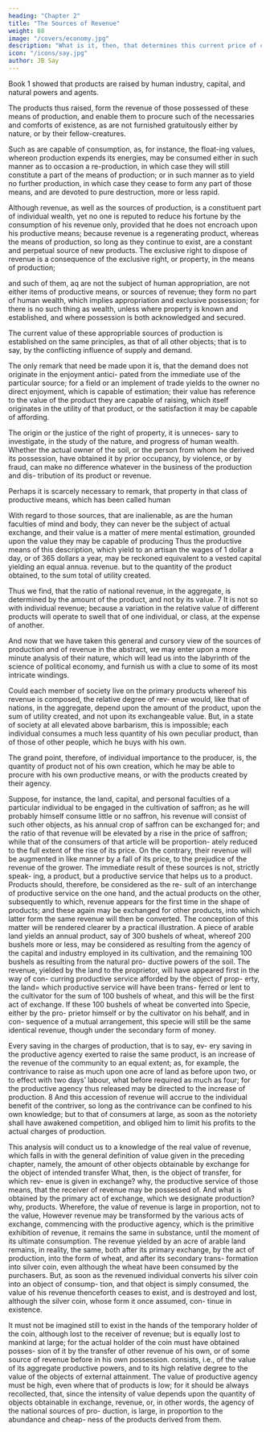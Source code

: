 ```yaml
---
heading: "Chapter 2"
title: "The Sources of Revenue"
weight: 88
image: "/covers/economy.jpg"
description: "What is it, then, that determines this current price of commodities?"
icon: "/icons/say.jpg"
author: JB Say
---
```



Book 1 showed that products are raised by human industry, capital, and natural powers and agents.

The products thus raised, form the revenue of those possessed of these means of production, and enable them to procure such of the necessaries and comforts of existence, as are not furnished gratuitously either by nature, or by their fellow-creatures.

Such as are capable of consumption, as, for instance, the float-ing values, whereon production expends its energies, may be consumed either in such manner as to occasion a re-production, in which case they will still constitute a part of the means of production; or in such manner as to yield no further production, in which case they cease to form any part of those means, and are devoted to pure destruction, more or less rapid.

Although revenue, as well as the sources of production, is a constituent part of individual wealth, yet no one is reputed to reduce his fortune by the consumption of his revenue only, provided that he does not encroach upon his productive means; because revenue is a regenerating product, whereas the means of production, so long as they continue to exist, are a constant and perpetual source of new products.
The exclusive right to dispose of revenue is a consequence of the exclusive right, or property, in the means of production;

and such of them, aq are not the subject of human appropriation, are not either items of productive means, or sources of
revenue; they form no part of human wealth, which implies appropriation and exclusive possession; for there is no such
thing as wealth, unless where property is known and established, and where possession is both acknowledged and secured.

The current value of these appropriable sources of production is established on the same principles, as that of all other
objects; that is to say, by the conflicting influence of supply
and demand. 

The only remark that need be made upon it is, that the demand does not originate in the enjoyment antici-
pated from the immediate use of the particular source; for a
field or an implement of trade yields to the owner no direct
enjoyment, which is capable of estimation; their value has reference to the value of the product they are capable of raising, which itself originates in the utility of that product, or the satisfaction it may be capable of affording.

The origin or the justice of the right of property, it is unneces-
sary to investigate, in the study of the nature, and progress of
human wealth. Whether the actual owner of the soil, or the
person from whom he derived its possession, have obtained
it by prior occupancy, by violence, or by fraud, can make no
difference whatever in the business of the production and dis-
tribution of its product or revenue.

Perhaps it is scarcely necessary to remark, that property in
that class of productive means, which has been called human


With regard to those sources, that are inalienable, as are the
human faculties of mind and body, they can never be the subject of actual exchange, and their value is a matter of mere
mental estimation, grounded upon the value they may be capable of producing Thus the productive means of this description, which yield to an artisan the wages of 1 dollar a day, or of 365 dollars a year, may be reckoned equivalent to a
vested capital yielding an equal annua. revenue.
but to the quantity of the product obtained, to the sum total of
utility created.

Thus we find, that the ratio of national revenue, in the aggregate, is determined by the amount of the product, and not by
its value. 7 It is not so with individual revenue; because a variation in the relative value of different products will operate to
swell that of one individual, or class, at the expense of another.

And now that we have taken this general and cursory view of the sources of production and of revenue in the abstract, we
may enter upon a more minute analysis of their nature, which will lead us into the labyrinth of the science of political
economy, and furnish us with a clue to some of its most intricate windings.

Could each member of society live on the primary products whereof his revenue is composed, the relative degree of rev-
enue would, like that of nations, in the aggregate, depend
upon the amount of the product, upon the sum of utility created, and not upon its exchangeable value. But, in a state of
society at all elevated above barbarism, this is impossible;
each individual consumes a much less quantity of his own peculiar product, than of those of other people, which he buys with his own. 

The grand point, therefore, of individual importance to the producer, is, the quantity of product not of his
own creation, which he may be able to procure with his own
productive means, or with the products created by their agency.

Suppose, for instance, the land, capital, and personal faculties of a particular individual to be engaged in the cultivation
of saffron; as he will probably himself consume little or no
saffron, his revenue will consist of such other objects, as his
annual crop of saffron can be exchanged for; and the ratio of
that revenue will be elevated by a rise in the price of saffron;
while that of the consumers of that article will be proportion-
ately reduced to the full extent of the rise of its price. On the
contrary, their revenue will be augmented in like manner by a
fall of its price, to the prejudice of the revenue of the grower.
The immediate result of these sources is not, strictly speak-
ing, a product, but a productive service that helps us to a
product. Products should, therefore, be considered as the re-
sult of an interchange of productive service on the one hand,
and the actual products on the other, subsequently to which,
revenue appears for the first time in the shape of products;
and these again may be exchanged for other products, into
which latter form the same revenue will then be converted.
The conception of this matter will be rendered clearer by a
practical illustration. A piece of arable land yields an annual
product, say of 300 bushels of wheat, whereof 200 bushels
more or less, may be considered as resulting from the agency
of the capital and industry employed in its cultivation, and
the remaining 100 bushels as resulting from the natural pro-
ductive powers of the soil. The revenue, yielded by the land
to the proprietor, will have appeared first in the way of con-
curring productive service afforded by the object of prop-
erty, the land= which productive service will have been trans-
ferred or lent to the cultivator for the sum of 100 bushels of
wheat, and this will be the first act of exchange. If these 100
bushels of wheat be converted into Specie, either by the pro-
prietor himself or by the cultivator on his behalf, and in con-
sequence of a mutual arrangement, this specie will still be the
same identical revenue, though under the secondary form of
money.

Every saving in the charges of production, that is to say, ev-
ery saving in the productive agency exerted to raise the same
product, is an increase of the revenue of the community to an
equal extent; as, for example, the contrivance to raise as much
upon one acre of land as before upon two, or to effect with
two days’ labour, what before required as much as four; for
the productive agency thus released may be directed to the
increase of production. 8 And this accession of revenue will
accrue to the individual benefit of the contriver, so long as
the contrivance can be confined to his own knowledge; but to
that of consumers at large, as soon as the notoriety shall have
awakened competition, and obliged him to limit his profits to
the actual charges of production.

This analysis will conduct us to a knowledge of the real value
of revenue, which falls in with the general definition of value
given in the preceding chapter, namely, the amount of other
objects obtainable by exchange for the object of intended
transfer What, then, is the object of transfer, for which rev-
enue is given in exchange? why, the productive service of
those means, that the receiver of revenue may be possessed
of. And what is obtained by the primary act of exchange,
which we designate production? why, products. Wherefore,
the value of revenue is large in proportion, not to the value,
However revenue may be transformed by the various acts of
exchange, commencing with the productive agency, which is
the primitive exhibition of revenue, it remains the same in
substance, until the moment of its ultimate consumption. The
revenue yielded by an acre of arable land remains, in reality,
the same, both after its primary exchange, by the act of production, into the form of wheat, and after its secondary trans-
formation into silver coin, even although the wheat have been
consumed by the purchasers. But, as soon as the revenued individual converts his silver coin into an object of consump-
tion, and that object is simply consumed, the value of his
revenue thenceforth ceases to exist, and is destroyed and lost,
although the silver coin, whose form it once assumed, con-
tinue in existence. 

It must not be imagined still to exist in the hands of the temporary holder of the coin, although lost to
the receiver of revenue; but is equally lost to mankind at large;
for the actual holder of the coin must have obtained posses-
sion of it by the transfer of other revenue of his own, or of
some source of revenue before in his own possession.
consists, i.e., of the value of its aggregate productive powers,
and to its high relative degree to the value of the objects of
external attainment. The value of productive agency must be
high, even where that of products is low; for it should be
always recollected, that, since the intensity of value depends
upon the quantity of objects obtainable in exchange, revenue,
or, in other words, the agency of the national sources of pro-
duction, is large, in proportion to the abundance and cheap-
ness of the products derived from them.

